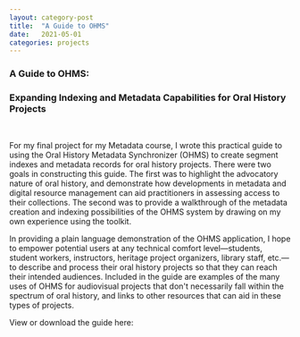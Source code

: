 ```yaml
---
layout: category-post
title:  "A Guide to OHMS"
date:   2021-05-01
categories: projects
---
```


### A Guide to OHMS:
### Expanding Indexing and Metadata Capabilities for Oral History Projects

<br>

For my final project for my Metadata course, I wrote this practical guide to using the Oral History Metadata Synchronizer (OHMS) to create segment indexes and metadata records for oral history projects. There were two goals in constructing this guide. The first was to highlight the advocatory nature of oral history, and demonstrate how developments in metadata and digital resource management can aid practitioners in assessing access to their collections. The second was to provide a walkthrough of the metadata creation and indexing possibilities of the OHMS system by drawing on my own experience using the toolkit.

In providing a plain language demonstration of the OHMS application, I hope to empower potential users at any technical comfort level—students, student workers, instructors, heritage project organizers, library staff, etc.—to describe and process their oral history projects so that they can reach their intended audiences. Included in the guide are examples of the many uses of OHMS for audiovisual projects that don't necessarily fall within the spectrum of oral history, and links to other resources that can aid in these types of projects. 

View or download the guide here:

<object data="{{ site.url }}{{ site.baseurl }}/files/Gaylie_OHMSGuide_0.6.pdf" width="700" height="700" type="application/pdf"></object>
